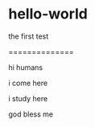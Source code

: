 # hello-world
the first test

==============

hi humans 


i come here 

i study here

god bless me

